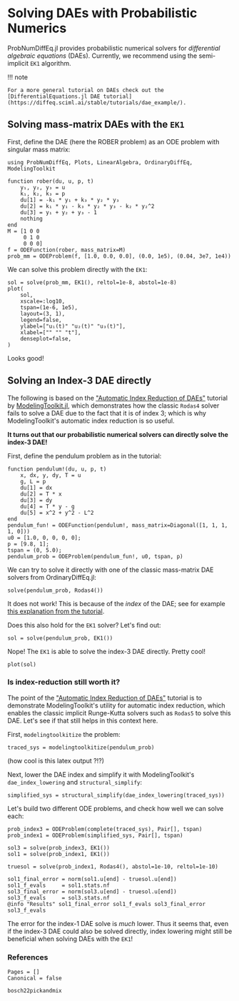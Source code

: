 # Solving DAEs with Probabilistic Numerics

ProbNumDiffEq.jl provides probabilistic numerical solvers for _differential algebraic equations_ (DAEs).
Currently, we recommend using the semi-implicit `EK1` algorithm.

!!! note

    For a more general tutorial on DAEs check out the
    [DifferentialEquations.jl DAE tutorial](https://diffeq.sciml.ai/stable/tutorials/dae_example/).

## Solving mass-matrix DAEs with the `EK1`

First, define the DAE (here the ROBER problem) as an ODE problem with singular mass matrix:
```@example dae
using ProbNumDiffEq, Plots, LinearAlgebra, OrdinaryDiffEq, ModelingToolkit

function rober(du, u, p, t)
    y₁, y₂, y₃ = u
    k₁, k₂, k₃ = p
    du[1] = -k₁ * y₁ + k₃ * y₂ * y₃
    du[2] = k₁ * y₁ - k₃ * y₂ * y₃ - k₂ * y₂^2
    du[3] = y₁ + y₂ + y₃ - 1
    nothing
end
M = [1 0 0
     0 1 0
     0 0 0]
f = ODEFunction(rober, mass_matrix=M)
prob_mm = ODEProblem(f, [1.0, 0.0, 0.0], (0.0, 1e5), (0.04, 3e7, 1e4))
```

We can solve this problem directly with the `EK1`:
```@example dae
sol = solve(prob_mm, EK1(), reltol=1e-8, abstol=1e-8)
plot(
    sol,
    xscale=:log10,
    tspan=(1e-6, 1e5),
    layout=(3, 1),
    legend=false,
    ylabel=["u₁(t)" "u₂(t)" "u₃(t)"],
    xlabel=["" "" "t"],
    denseplot=false,
)
```
Looks good!



## Solving an Index-3 DAE directly

The following is based on the
["Automatic Index Reduction of DAEs"](https://docs.sciml.ai/ModelingToolkit/stable/examples/modelingtoolkitize_index_reduction/)
tutorial by
[ModelingToolkit.jl](https://docs.sciml.ai/ModelingToolkit/stable/),
which demonstrates how the classic `Rodas4` solver fails to solve a DAE due to the fact that it is of index 3; which is why ModelingToolkit's automatic index reduction is so useful.

__It turns out that our probabilistic numerical solvers can directly solve the index-3 DAE!__

First, define the pendulum problem as in the tutorial:
```@example dae
function pendulum!(du, u, p, t)
    x, dx, y, dy, T = u
    g, L = p
    du[1] = dx
    du[2] = T * x
    du[3] = dy
    du[4] = T * y - g
    du[5] = x^2 + y^2 - L^2
end
pendulum_fun! = ODEFunction(pendulum!, mass_matrix=Diagonal([1, 1, 1, 1, 0]))
u0 = [1.0, 0, 0, 0, 0];
p = [9.8, 1];
tspan = (0, 5.0);
pendulum_prob = ODEProblem(pendulum_fun!, u0, tspan, p)
```

We can try to solve it directly with one of the classic mass-matrix DAE solvers from OrdinaryDiffEq.jl:
```@example dae
solve(pendulum_prob, Rodas4())
```

It does not work!
This is because of the _index_ of the DAE; see for example [this explanation from the tutorial](https://docs.sciml.ai/ModelingToolkit/stable/examples/modelingtoolkitize_index_reduction/#Understanding-DAE-Index).

Does this also hold for the `EK1` solver? Let's find out:
```@example dae
sol = solve(pendulum_prob, EK1())
```
Nope! The `EK1` is able to solve the index-3 DAE directly. Pretty cool!

```@example dae
plot(sol)
```


### Is index-reduction still worth it?

The point of the
["Automatic Index Reduction of DAEs"](https://docs.sciml.ai/ModelingToolkit/stable/examples/modelingtoolkitize_index_reduction/)
tutorial is to demonstrate ModelingToolkit's utility for automatic index reduction, which enables the classic implicit Runge-Kutta solvers such as `Rodas5` to solve this DAE.
Let's see if that still helps in this context here.

First, `modelingtoolkitize` the problem:
```@example dae
traced_sys = modelingtoolkitize(pendulum_prob)
```
(how cool is this latex output ?!?)

Next, lower the DAE index and simplify it with ModelingToolkit's `dae_index_lowering` and `structural_simplify`:

```@example dae
simplified_sys = structural_simplify(dae_index_lowering(traced_sys))
```

Let's build two different ODE problems, and check how well we can solve each:
```@example dae
prob_index3 = ODEProblem(complete(traced_sys), Pair[], tspan)
prob_index1 = ODEProblem(simplified_sys, Pair[], tspan)

sol3 = solve(prob_index3, EK1())
sol1 = solve(prob_index1, EK1())

truesol = solve(prob_index1, Rodas4(), abstol=1e-10, reltol=1e-10)

sol1_final_error = norm(sol1.u[end] - truesol.u[end])
sol1_f_evals     = sol1.stats.nf
sol3_final_error = norm(sol3.u[end] - truesol.u[end])
sol3_f_evals     = sol3.stats.nf
@info "Results" sol1_final_error sol1_f_evals sol3_final_error sol3_f_evals
```

The error for the index-1 DAE solve is _much_ lower.
Thus it seems that, even if the index-3 DAE could also be solved directly, index lowering might still be beneficial when solving DAEs with the `EK1`!


### References

```@bibliography
Pages = []
Canonical = false

bosch22pickandmix
```
